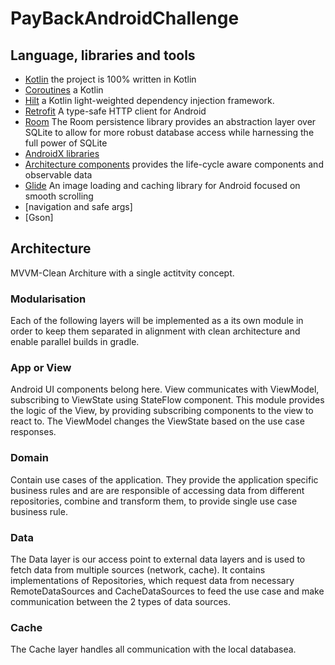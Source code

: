 # PayBackAndroidChallenge


## Language, libraries and tools
- [Kotlin](https://kotlinlang.org/docs/reference/) the project is 100% written in Kotlin
- [Coroutines](https://kotlinlang.org/docs/reference/coroutines/coroutines-guide.html) a Kotlin
- [Hilt](https://developer.android.com/training/dependency-injection/hilt-android) a Kotlin light-weighted dependency injection framework.
- [Retrofit](https://square.github.io/retrofit/) A type-safe HTTP client for Android
- [Room](https://developer.android.com/training/data-storage/room/index.html) The Room persistence
library provides an abstraction layer over SQLite to allow for more robust database access while
harnessing the full power of SQLite
- [AndroidX libraries](https://developer.android.com/jetpack/androidx/)
- [Architecture components](https://developer.android.com/topic/libraries/architecture/) provides
the life-cycle aware components and observable data
- [Glide](https://github.com/bumptech/glide) An image loading and caching library for Android
focused on smooth scrolling
- [navigation and safe args]
- [Gson]



## Architecture
MVVM-Clean Architure with a single actitvity concept.

### Modularisation
Each of the following layers will be implemented as a its own module in order to keep them 
separated in alignment with clean architecture and enable parallel builds in gradle.  

### App or View
Android UI components belong here. View communicates with ViewModel, subscribing to ViewState 
using StateFlow component.
This module provides the logic of the View, by providing subscribing components to the view to 
react to. The ViewModel changes the ViewState based on the use case responses.

### Domain
Contain use cases of the application. They provide the application specific business rules and are 
are responsible of accessing data from different repositories, combine and transform them, to 
provide single use case business rule.

### Data
The Data layer is our access point to external data layers and is used to fetch data from multiple 
sources (network, cache). It contains implementations of Repositories, which request data from 
necessary RemoteDataSources and CacheDataSources to feed the use case and make communication 
between the 2 types of data sources.

### Cache
The Cache layer handles all communication with the local databasea.

